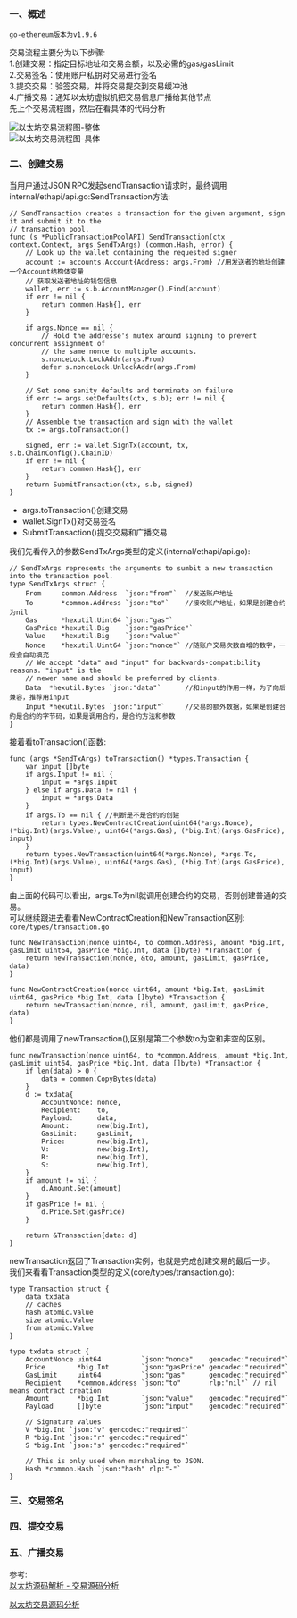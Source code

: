 
### 一、概述
`go-ethereum版本为v1.9.6`   

交易流程主要分为以下步骤:  
1.创建交易：指定目标地址和交易金额，以及必需的gas/gasLimit  
2.交易签名：使用账户私钥对交易进行签名  
3.提交交易：验签交易，并将交易提交到交易缓冲池  
4.广播交易：通知以太坊虚拟机把交易信息广播给其他节点  
先上个交易流程图，然后在看具体的代码分析

![以太坊交易流程图-整体](https://github.com/jxu86/technique-architect/blob/master/file/以太坊交易流程图_整体.png)  
![以太坊交易流程图-具体](https://github.com/jxu86/technique-architect/blob/master/file/以太坊交易流程图_具体.png)

### 二、创建交易  
当用户通过JSON RPC发起sendTransaction请求时，最终调用internal/ethapi/api.go:SendTransaction方法:
```
// SendTransaction creates a transaction for the given argument, sign it and submit it to the
// transaction pool.
func (s *PublicTransactionPoolAPI) SendTransaction(ctx context.Context, args SendTxArgs) (common.Hash, error) {
	// Look up the wallet containing the requested signer
	account := accounts.Account{Address: args.From} //用发送者的地址创建一个Account结构体变量  
    // 获取发送者地址的钱包信息
	wallet, err := s.b.AccountManager().Find(account)
	if err != nil {
		return common.Hash{}, err
	}

	if args.Nonce == nil {
		// Hold the addresse's mutex around signing to prevent concurrent assignment of
		// the same nonce to multiple accounts.
		s.nonceLock.LockAddr(args.From)
		defer s.nonceLock.UnlockAddr(args.From)
	}

	// Set some sanity defaults and terminate on failure
	if err := args.setDefaults(ctx, s.b); err != nil {
		return common.Hash{}, err
	}
	// Assemble the transaction and sign with the wallet
	tx := args.toTransaction()

	signed, err := wallet.SignTx(account, tx, s.b.ChainConfig().ChainID)
	if err != nil {
		return common.Hash{}, err
	}
	return SubmitTransaction(ctx, s.b, signed)
}
```
* args.toTransaction()创建交易
* wallet.SignTx()对交易签名
* SubmitTransaction()提交交易和广播交易

我们先看传入的参数SendTxArgs类型的定义(internal/ethapi/api.go):
```
// SendTxArgs represents the arguments to sumbit a new transaction into the transaction pool.
type SendTxArgs struct {
	From     common.Address  `json:"from"`  //发送账户地址
	To       *common.Address `json:"to"`    //接收账户地址，如果是创建合约为nil
	Gas      *hexutil.Uint64 `json:"gas"`
	GasPrice *hexutil.Big    `json:"gasPrice"`
	Value    *hexutil.Big    `json:"value"`
	Nonce    *hexutil.Uint64 `json:"nonce"` //随账户交易次数自增的数字，一般会自动填充
	// We accept "data" and "input" for backwards-compatibility reasons. "input" is the
	// newer name and should be preferred by clients.
	Data  *hexutil.Bytes `json:"data"`      //和input的作用一样，为了向后兼容，推荐用input
	Input *hexutil.Bytes `json:"input"`     //交易的额外数据，如果是创建合约是合约的字节码，如果是调用合约，是合约方法和参数
}
```
接着看toTransaction()函数:
```
func (args *SendTxArgs) toTransaction() *types.Transaction {
	var input []byte
	if args.Input != nil {
		input = *args.Input
	} else if args.Data != nil {
		input = *args.Data
	}
	if args.To == nil { //判断是不是合约的创建
		return types.NewContractCreation(uint64(*args.Nonce), (*big.Int)(args.Value), uint64(*args.Gas), (*big.Int)(args.GasPrice), input)
	}
	return types.NewTransaction(uint64(*args.Nonce), *args.To, (*big.Int)(args.Value), uint64(*args.Gas), (*big.Int)(args.GasPrice), input)
}
```
由上面的代码可以看出，args.To为nil就调用创建合约的交易，否则创建普通的交易。  
可以继续跟进去看看NewContractCreation和NewTransaction区别:  
`core/types/transaction.go`
```
func NewTransaction(nonce uint64, to common.Address, amount *big.Int, gasLimit uint64, gasPrice *big.Int, data []byte) *Transaction {
	return newTransaction(nonce, &to, amount, gasLimit, gasPrice, data)
}

func NewContractCreation(nonce uint64, amount *big.Int, gasLimit uint64, gasPrice *big.Int, data []byte) *Transaction {
	return newTransaction(nonce, nil, amount, gasLimit, gasPrice, data)
}
```
他们都是调用了newTransaction(),区别是第二个参数to为空和非空的区别。
```
func newTransaction(nonce uint64, to *common.Address, amount *big.Int, gasLimit uint64, gasPrice *big.Int, data []byte) *Transaction {
	if len(data) > 0 {
		data = common.CopyBytes(data)
	}
	d := txdata{
		AccountNonce: nonce,
		Recipient:    to,
		Payload:      data,
		Amount:       new(big.Int),
		GasLimit:     gasLimit,
		Price:        new(big.Int),
		V:            new(big.Int),
		R:            new(big.Int),
		S:            new(big.Int),
	}
	if amount != nil {
		d.Amount.Set(amount)
	}
	if gasPrice != nil {
		d.Price.Set(gasPrice)
	}

	return &Transaction{data: d}
}
```
newTransaction返回了Transaction实例，也就是完成创建交易的最后一步。  
我们来看看Transaction类型的定义(core/types/transaction.go):
```
type Transaction struct {
	data txdata
	// caches
	hash atomic.Value
	size atomic.Value
	from atomic.Value
}

type txdata struct {
	AccountNonce uint64          `json:"nonce"    gencodec:"required"`
	Price        *big.Int        `json:"gasPrice" gencodec:"required"`
	GasLimit     uint64          `json:"gas"      gencodec:"required"`
	Recipient    *common.Address `json:"to"       rlp:"nil"` // nil means contract creation
	Amount       *big.Int        `json:"value"    gencodec:"required"`
	Payload      []byte          `json:"input"    gencodec:"required"`

	// Signature values
	V *big.Int `json:"v" gencodec:"required"`
	R *big.Int `json:"r" gencodec:"required"`
	S *big.Int `json:"s" gencodec:"required"`

	// This is only used when marshaling to JSON.
	Hash *common.Hash `json:"hash" rlp:"-"`
}

```




### 三、交易签名


### 四、提交交易


### 五、广播交易




参考:  
[以太坊源码解析 - 交易源码分析](https://blog.csdn.net/luckydog612/article/details/80546989)

[以太坊交易源码分析](https://blog.csdn.net/TurkeyCock/article/details/80485391)